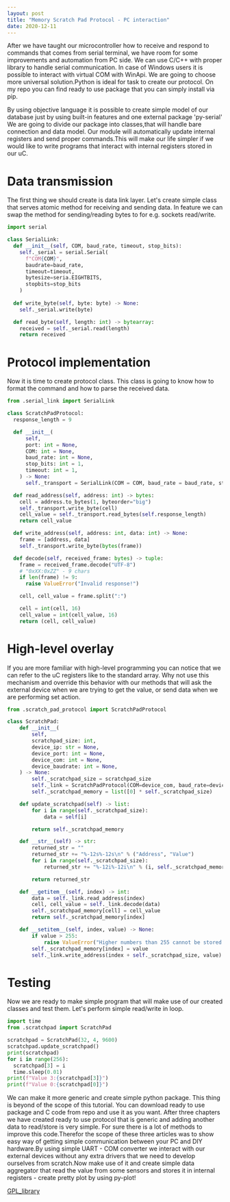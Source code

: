 ```yaml
---
layout: post
title: "Memory Scratch Pad Protocol - PC interaction"
date: 2020-12-11
---
```

After we have taught our microcontroller how to receive and respond to commands that comes from serial terminal, we have room for some improvements and automation from PC side. We can use C/C++ with proper library to handle serial communication. In case of Windows users it is possible to interact with virtual COM with WinApi. We are going to choose more universal solution.Python is ideal for task to create our protocol. On my repo you can find ready to use package that you can simply install via pip.

By using objective language it is possible to create simple model of our database just by using built-in features and one external package 'py-serial' We are going to divide our package into classes,that will handle bare connection and data model. Our module will automatically update internal registers and send proper commands.This will make our life simpler if we would like to write programs that interact with internal registers stored in our uC.

# Data transmission
The first thing we should create is data link layer. Let's create simple class that serves atomic method for receiving and sending data. In feature we can swap the method for sending/reading bytes to for e.g. sockets read/write.
```Python
import serial

class SerialLink:
  def __init__(self, COM, baud_rate, timeout, stop_bits):
    self._serial = serial.Serial(
      f"COM{COM}",
      baudrate=baud_rate,
      timeout=timeout,
      bytesize=seria.EIGHTBITS,
      stopbits=stop_bits
    )
  
  def write_byte(self, byte: byte) -> None:
    self._serial.write(byte)

  def read_byte(self, length: int) -> bytearray:
    received = self._serial.read(length)
    return received
``` 

# Protocol implementation
Now it is time to create protocol class. This class is going to know how to format the command and how to parse the received data. 
```Python
from .serial_link import SerialLink

class ScratchPadProtocol:
  response_length = 9

  def __init__(
      self,
      port: int = None,
      COM: int = None,
      baud_rate: int = None,
      stop_bits: int = 1,
      timeout: int = 1,
    ) -> None:
      self._transport = SerialLink(COM = COM, baud_rate = baud_rate, stop_bits = stop_bits, timeout = timeout)

  def read_address(self, address: int) -> bytes:
    cell = address.to_bytes(1, byteorder="big")
    self._transport.write_byte(cell)
    cell_value = self._transport.read_bytes(self.response_length)
    return cell_value

  def write_address(self, address: int, data: int) -> None:
    frame = [address, data]
    self._transport.write_byte(bytes(frame))

  def decode(self, received_frame: bytes) -> tuple:
    frame = received_frame.decode("UTF-8")
    # "0xXX:0xZZ" - 9 chars
    if len(frame) != 9:
      raise ValueError("Invalid response!") 

    cell, cell_value = frame.split(":")

    cell = int(cell, 16)
    cell_value = int(cell_value, 16)
    return (cell, cell_value)

```

# High-level overlay
If you are more familiar with high-level programming you can notice that we can refer to the uC registers like to the standard array. Why not use this mechanism and override this behavior with our methods that will ask the external device when we are trying to get the value, or send data when we are performing set action.
```Python
from .scratch_pad_protocol import ScratchPadProtocol

class ScratchPad:
    def __init__(
        self,
        scratchpad_size: int,
        device_ip: str = None,
        device_port: int = None,
        device_com: int = None,
        device_baudrate: int = None,
    ) -> None:
        self._scratchpad_size = scratchpad_size
        self._link = ScratchPadProtocol(COM=device_com, baud_rate=device_baudrate)
        self._scratchpad_memory = list([0] * self._scratchpad_size)

    def update_scratchpad(self) -> list:
        for i in range(self._scratchpad_size):
            data = self[i]

        return self._scratchpad_memory

    def __str__(self) -> str:
        returned_str = ""
        returned_str += "%-12s%-12s\n" % ("Address", "Value")
        for i in range(self._scratchpad_size):
            returned_str += "%-12i%-12i\n" % (i, self._scratchpad_memory[i])

        return returned_str

    def __getitem__(self, index) -> int:
        data = self._link.read_address(index)
        cell, cell_value = self._link.decode(data)
        self._scratchpad_memory[cell] = cell_value
        return self._scratchpad_memory[index]

    def __setitem__(self, index, value) -> None:
        if value > 255:
            raise ValueError("Higher numbers than 255 cannot be stored in scratchpad.")
        self._scratchpad_memory[index] = value
        self._link.write_address(index + self._scratchpad_size, value)
```

# Testing
Now we are ready to make simple program that will make use of our created classes and test them. Let's perform simple read/write in loop.
```Python
import time
from .scratchpad import ScratchPad

scratchpad = ScratchPad(32, 4, 9600)
scratchpad.update_scratchpad()
print(scratchpad)
for i in range(256):
  scratchpad[3] = i
  time.sleep(0.01)
print(f"Value 3:{scratchpad[3]}")
print(f"Value 0:{scratchpad[0]}")
```
We can make it more generic and create simple python package. This thing is beyond of the scope of this tutorial. You can download ready to use package and C code from repo and use it as you want.
After three chapters we have created ready to use protocol that is generic and adding another data to read/store is very simple. For sure there is a lot of methods to improve this code.Therefor the scope of these three articles was to show easy way of getting simple communication between your PC and DIY hardware.By using simple UART - COM converter we interact with our external devices without any extra drivers that we need to develop ourselves from scratch.Now make use of it and create simple data aggregator that read the value from some sensors and stores it in internal registers - create pretty plot by using py-plot!

[GPL_library](https://github.com/MateuszMyalski/GPL)
